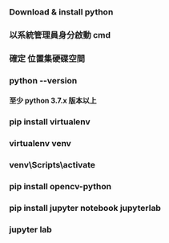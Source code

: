 ### Download & install python
### 以系統管理員身分啟動 cmd
### 確定 位置集硬碟空間
### python --version
#### 至少 python 3.7.x 版本以上
### pip install virtualenv
### virtualenv venv
### venv\Scripts\activate
### pip install opencv-python
### pip install jupyter notebook jupyterlab
### jupyter lab